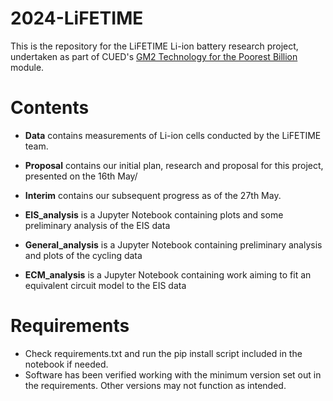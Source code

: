 # 2024-LiFETIME
This is the repository for the LiFETIME Li-ion battery research project, undertaken as part of CUED's [GM2 Technology for the Poorest Billion](https://teaching.eng.cam.ac.uk/content/engineering-tripos-part-iia-project-gm2-technology-poorest-billion-2023-24) module.

# Contents
- **Data** contains measurements of Li-ion cells conducted by the LiFETIME team.
- **Proposal** contains our initial plan, research and proposal for this project, presented on the 16th May/
- **Interim** contains our subsequent progress as of the 27th May.

- **EIS_analysis** is a Jupyter Notebook containing plots and some preliminary analysis of the EIS data
- **General_analysis** is a Jupyter Notebook containing preliminary analysis and plots of the cycling data 
- **ECM_analysis** is a Jupyter Notebook containing work aiming to fit an equivalent circuit model to the EIS data

# Requirements
- Check requirements.txt and run the pip install script included in the notebook if needed.
- Software has been verified working with the minimum version set out in the requirements. Other versions may not function as intended.